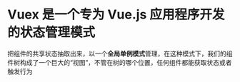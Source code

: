 # Vuex 是一个专为 Vue.js 应用程序开发的状态管理模式
把组件的共享状态抽取出来，以一个**全局单例模式**管理，在这种模式下，我们的组件树构成了一个巨大的“视图”，不管在树的哪个位置，任何组件都能获取状态或者触发行为
